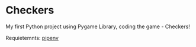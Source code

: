 
# Checkers
My first Python project using Pygame Library, coding the game - Checkers!

Requietemnts:
<a href="https://pypi.org/project/pipenv//" target="_blank">pipenv</a>
